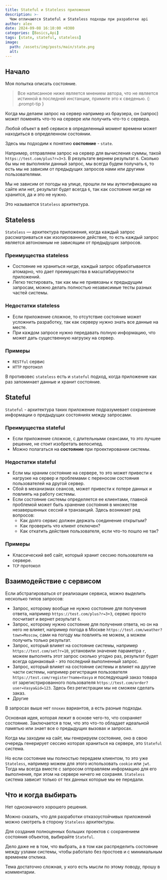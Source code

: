 ```yaml
---
title: Stateful и Stateless приложения
description: >-
  Чем отличаются Stateful и Stateless подходы при разработке api
author: alex
date: 2024-09-08 16:10:00 +0300
categories: [Basics,Api]
tags: [state, stateful, stateless]
image:
  path: /assets/img/posts/main/state.png
  alt: 
---
```


## Начало

Моя попытка описать состояние.

> Все написанное ниже является мнением автора, что не является истинной в последней инстанции, примите это к сведенью. 
{: .prompt-tip }

Когда мы делаем запрос на сервер например из браузера, он (запрос) может поменять что-то на сервере или получить что-то с сервера. 

Любой объект в веб сервисе в определенный момент времени может находиться в определенном состоянии.

Здесь мы подходим к понятию **состояние** - `state`.

Например, отправляем запрос на сервер для вычисления суммы, такой `https://test.com/plus?r=3+3`. В результате вернем результат `6`.
Сколько бы мы не выполняли данный запрос, мы всегда будем получать `6`, то есть мы не зависим от предыдущих запросов нами или другими пользователями.

Мы не зависим от погоды на улице, прошли ли мы аутентификацию на сайте или нет, результат будет всегда `6`, так как состояние нигде не хранится, да и это не нужно.

Это называется `Stateless` архитектура.

## Stateless

`Stateless` — архитектура приложения, когда каждый запрос рассматриваться как изолированное действие, то есть каждый запрос является автономным не зависящим от предыдущих запросов.

### Преимущества stateless

- Состояние не храниться нигде, каждый запрос обрабатывается атомарно, что дает преимущества в масштабируемости приложений.
- Легко тестировать, так как мы не привязаны к предыдущим запросам, можно делать полностью независимые тесты разных частей системы.

### Недостатки stateless

- Если приложение сложное, то отсутствие состояние может усложнить разработку, так как серверу нужно знать все данные на месте.
- При каждом запросе нужно передавать полную информацию, что может дать существенную нагрузку на сервер.

### Примеры

- `RESTful` сервис
- `HTTP` протокол

В противовес `stateless` есть и `stateful` подход, когда приложение как раз запоминает данные и хранит состояние.

## Stateful

`Stateful` - архитектура таких приложение подразумевает сохранение информации о предыдущих состояниях между запросами.
 
### Преимущества stateful

- Если приложение сложное, с длительными сеансами, то это лучшее решение, не стоит изобретать велосипед.
- Можно полагаться на **состояние** при проектировании системы. 

### Недостатки stateful

- Если мы храним состояние на сервере, то это может привести к нагрузке на сервер и проблемами с переносом состояния пользователей на другой сервер.
- Сбой в механизмах сеансов, может привести к потере данных и повлиять на работу системы.
- Если состояние системы определяется ее клиентами, главной проблемой может быть хранение состояния в множестве незавершенных сессий и транзакций. Здесь возникает ряд вопросов:
  - Как долго сервис должен держать соединение открытым?
  - Как проверить что клиент отключен?
  - Как откатить действия пользователя, если что-то пошло не так?

### Примеры

- Классический веб сайт, который хранит сессию пользователя на сервере.
- `TCP` протокол

## Взаимодействие с сервисом

Если абстрагироваться от реализации сервиса, можно выделить несколько типов запросов:

- Запрос, которому вообще не нужно состояние для получения ответа, например `https://test.com/plus?r=3+3`, сервис просто посчитает и вернет результат `6`.
- Запрос, которому нужно состояние для получения ответа, но он на него не влияет, например погода в Москве `https://test.com/weather?town=Moscow`, сами на погоду мы повлиять не можем, а можем получить только результат.
- Запрос, который влияет на состояние системы, например `https://test.com/set?r=10`, установили значение параметра `r`, можем выполнять этот запрос сколько угодно раз, результат будет всегда одинаковый - это последний выполненный запрос.
- Запрос, который влияет на состояние системы и влияет на другие части системы, например регистрация пользователя `https://test.com/register?name=Vasya` и последующий заказ товара от зарегистрированного пользователя `https://test.com/order?user=Vasya&id=123`. Здесь без регистрации мы не сможем сделать заказ.
- Другие

В запросах выше нет `плохих` вариантов, а есть разные подходы.

Основная идея, которая лежит в основе чего-то, что сохраняет состояние.
Заключается в том, что это что-то обладает идеальной памятью или знает все о предыдущих вызовах и запросах.

Когда мы заходим на сайт, мы генерируем состояние, оно в свою очередь генерирует сессию которая храниться на сервере, это `Stateful` система. 

Но если состояние мы полностью передаем клиентом, то это уже `Stateless`, например можем для этого использовать `cookie` или `jwt`. Тогда мы всегда вместе с запросом отправляем информацию для его выполнения, при этом на сервере ничего не сохраняя. 
`Stateless` система зависит только от тех данных которые мы ее передали.

## Что и когда выбирать

Нет однозначного хорошего решения.

Можно сказать, что для разработки отказоустойчивых приложений можно смотреть в сторону `Stateless` архитектуры.

Для создания полноценных больших проектов с сохранением состояния объектов, выбирайте `Stateful`.

Дело даже не в том, что выбрать, а в том как распределить состояние между узлами системы, чтобы работало без простоев и с минимальным временем отклика.

Тема достаточно сложная, у кого есть мысли по этому поводу, прошу в комментарии.
